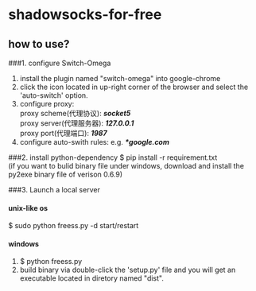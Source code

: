 # shadowsocks-for-free
## how to use?
###1. configure Switch-Omega
   1. install the plugin named "switch-omega" into google-chrome
   2. click the icon located in up-right corner of the browser and select the 'auto-switch' option.
   3. configure proxy:<br>
   proxy scheme(代理协议): <b><em>socket5</em></b> <br>
   proxy server(代理服务器): <b><em>127.0.0.1</b></em><br>
   proxy port(代理端口): <b><em>1987</b></em><br>
   4. configure auto-swith rules: e.g. <b><em>*google.com</b></em>
   
###2. install python-dependency
$ pip install -r requirement.txt <br>
(if you want to bulid binary file under windows, download and install the py2exe binary file of verison 0.6.9)

###3. Launch a local server
#### unix-like os
  $ sudo python freess.py -d start/restart
#### windows
  1. $ python freess.py
  2. build binary via double-click the 'setup.py' file
     and you will get an executable located in diretory named "dist".
  
